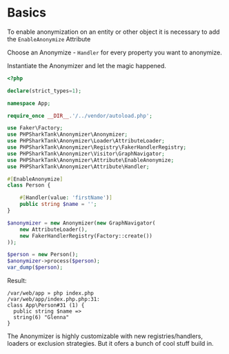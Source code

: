 # Basics

To enable anonymization on an entity or other object it is necessary to add the `EnableAnonymize` Attribute

Choose an Anonymize - `Handler` for every property you want to anonymize.

Instantiate the Anonymizer and let the magic happened.

```php
<?php

declare(strict_types=1);

namespace App;

require_once __DIR__.'/../vendor/autoload.php';

use Faker\Factory;
use PHPSharkTank\Anonymizer\Anonymizer;
use PHPSharkTank\Anonymizer\Loader\AttributeLoader;
use PHPSharkTank\Anonymizer\Registry\FakerHandlerRegistry;
use PHPSharkTank\Anonymizer\Visitor\GraphNavigator;
use PHPSharkTank\Anonymizer\Attribute\EnableAnonymize;
use PHPSharkTank\Anonymizer\Attribute\Handler;

#[EnableAnonymize]
class Person {

    #[Handler(value: 'firstName')]
    public string $name = '';
}

$anonymizer = new Anonymizer(new GraphNavigator(
    new AttributeLoader(),
    new FakerHandlerRegistry(Factory::create())
));

$person = new Person();
$anonymizer->process($person);
var_dump($person);

```
Result:
```
/var/web/app » php index.php
/var/web/app/index.php.php:31:
class App\Person#31 (1) {
  public string $name =>
  string(6) "Glenna"
}
```

The Anonymizer is highly customizable with new registries/handlers, loaders or exclusion strategies. But it ofers a bunch of cool stuff build in.

